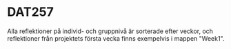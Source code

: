 # DAT257

Alla reflektioner på individ- och gruppnivå är sorterade efter veckor, och reflektioner från projektets första vecka finns exempelvis i mappen "Week1".
